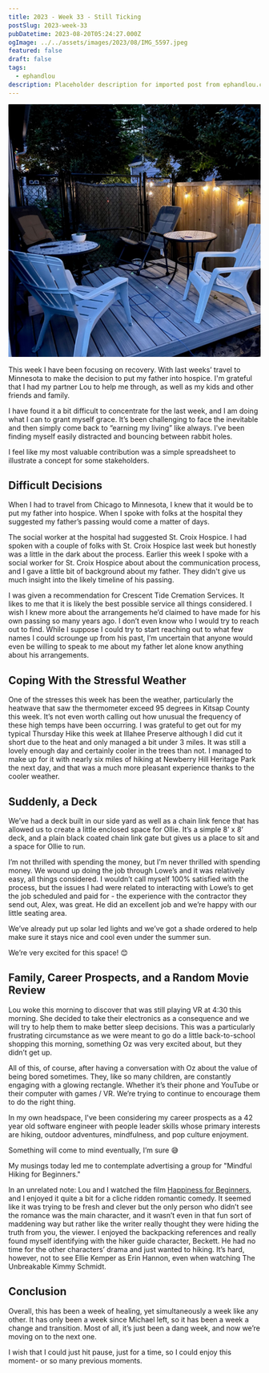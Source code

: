 ```yaml
---
title: 2023 - Week 33 - Still Ticking
postSlug: 2023-week-33
pubDatetime: 2023-08-20T05:24:27.000Z
ogImage: ../../assets/images/2023/08/IMG_5597.jpeg
featured: false
draft: false
tags:
  - ephandlou
description: Placeholder description for imported post from ephandlou.com
---
```


![Featured Image](../../assets/images/2023/08/IMG_5597.jpeg)

This week I have been focusing on recovery. With last weeks’ travel to Minnesota to make the decision to put my father into hospice. I'm grateful that I had my partner Lou to help me through, as well as my kids and other friends and family.

I have found it a bit difficult to concentrate for the last week, and I am doing what I can to grant myself grace. It’s been challenging to face the inevitable and then simply come back to “earning my living” like always. I've been finding myself easily distracted and bouncing between rabbit holes.

I feel like my most valuable contribution was a simple spreadsheet to illustrate a concept for some stakeholders.

## Difficult Decisions

When I had to travel from Chicago to Minnesota, I knew that it would be to put my father into hospice. When I spoke with folks at the hospital they suggested my father’s passing would come a matter of days.

The social worker at the hospital had suggested St. Croix Hospice. I had spoken with a couple of folks with St. Croix Hospice last week but honestly was a little in the dark about the process. Earlier this week I spoke with a social worker for St. Croix Hospice about about the communication process, and I gave a little bit of background about my father. They didn't give us much insight into the likely timeline of his passing.

I was given a recommendation for Crescent Tide Cremation Services. It likes to me that it is likely the best possible service all things considered. I wish I knew more about the arrangements he’d claimed to have made for his own passing so many years ago. I don’t even know who I would try to reach out to find. While I suppose I could try to start reaching out to what few names I could scrounge up from his past, I’m uncertain that anyone would even be willing to speak to me about my father let alone know anything about his arrangements.

## Coping With the Stressful Weather

One of the stresses this week has been the weather, particularly the heatwave that saw the thermometer exceed 95 degrees in Kitsap County this week. It’s not even worth calling out how unusual the frequency of these high temps have been occurring. I was grateful to get out for my typical Thursday Hike this week at Illahee Preserve although I did cut it short due to the heat and only managed a bit under 3 miles. It was still a lovely enough day and certainly cooler in the trees than not. I managed to make up for it with nearly six miles of hiking at Newberry Hill Heritage Park the next day, and that was a much more pleasant experience thanks to the cooler weather.

## Suddenly, a Deck

We’ve had a deck built in our side yard as well as a chain link fence that has allowed us to create a little enclosed space for Ollie. It’s a simple 8’ x 8’ deck, and a plain black coated chain link gate but gives us a place to sit and a space for Ollie to run.

I’m not thrilled with spending the money, but I’m never thrilled with spending money. We wound up doing the job through Lowe’s and it was relatively easy, all things considered. I wouldn’t call myself 100% satisfied with the process, but the issues I had were related to interacting with Lowe’s to get the job scheduled and paid for - the experience with the contractor they send out, Alex, was great. He did an excellent job and we’re happy with our little seating area.

We’ve already put up solar led lights and we’ve got a shade ordered to help make sure it stays nice and cool even under the summer sun.

We’re very excited for this space! 😊

## Family, Career Prospects, and a Random Movie Review

Lou woke this morning to discover that was still playing VR at 4:30 this morning. She decided to take their electronics as a consequence and we will try to help them to make better sleep decisions. This was a particularly frustrating circumstance as we were meant to go do a little back-to-school shopping this morning, something Oz was very excited about, but they didn’t get up.

All of this, of course, after having a conversation with Oz about the value of being bored sometimes. They, like so many children, are constantly engaging with a glowing rectangle. Whether it’s their phone and YouTube or their computer with games / VR. We’re trying to continue to encourage them to do the right thing.

In my own headspace, I've been considering my career prospects as a 42 year old software engineer with people leader skills whose primary interests are hiking, outdoor adventures, mindfulness, and pop culture enjoyment.

Something will come to mind eventually, I’m sure 😅

My musings today led me to contemplate advertising a group for "Mindful Hiking for Beginners."

In an unrelated note: Lou and I watched the film [Happiness for Beginners](https://www.imdb.com/title/tt15509244/), and I enjoyed it quite a bit for a cliche ridden romantic comedy. It seemed like it was trying to be fresh and clever but the only person who didn’t see the romance was the main character, and it wasn’t even in that fun sort of maddening way but rather like the writer really thought they were hiding the truth from you, the viewer. I enjoyed the backpacking references and really found myself identifying with the hiker guide character, Beckett. He had no time for the other characters’ drama and just wanted to hiking. It’s hard, however, not to see Ellie Kemper as Erin Hannon, even when watching The Unbreakable Kimmy Schmidt.

## Conclusion

Overall, this has been a week of healing, yet simultaneously a week like any other. It has only been a week since Michael left, so it has been a week a change and transition. Most of all, it’s just been a dang week, and now we’re moving on to the next one.

I wish that I could just hit pause, just for a time, so I could enjoy this moment- or so many previous moments.
